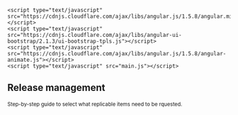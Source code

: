 <!DOCTYPE html>
<html lang="en">

<head>
    <meta charset="UTF-8">
    <meta name="viewport" content="width=device-width, initial-scale=1">
    <title>Build and replication tool</title>
    <link rel="stylesheet" href="https://cdnjs.cloudflare.com/ajax/libs/twitter-bootstrap/3.3.7/css/bootstrap.min.css"/>
    <link rel="stylesheet" href="https://cdnjs.cloudflare.com/ajax/libs/bootstrap-material-design/4.0.2/bootstrap-material-design.css"/>
    <link rel="stylesheet" href="main.css"/>

    <script type="text/javascript" src="https://cdnjs.cloudflare.com/ajax/libs/angular.js/1.5.8/angular.min.js"></script>
    <script type="text/javascript" src="https://cdnjs.cloudflare.com/ajax/libs/angular-ui-bootstrap/2.1.3/ui-bootstrap-tpls.js"></script>
    <script type="text/javascript" src="https://cdnjs.cloudflare.com/ajax/libs/angular.js/1.5.8/angular-animate.js"></script>
    <script type="text/javascript" src="main.js"></script>
</head>

<body>
    <div ng-app="appModule">
        <div class="container">
            <div class="row">
                <div class="col-md-12 heading">
                    <h2>Release management</h2>
                    <small>Step-by-step guide to select what replicable items need to be rquested.</small>
                </div>
                <div class="col-md-6 col-md-offset-3 content">
                    <stepper-directive></stepper-directive>
                </div>
            </div>
        </div>
    </div>
</body>

</html>
